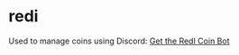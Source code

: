 # redi

Used to manage coins using Discord:
[Get the RedI Coin Bot](https://discord.com/api/oauth2/authorize?client_id=1023777433142440097&permissions=8&scope=bot)

